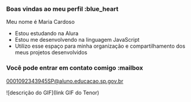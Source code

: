 ### Boas vindas ao meu perfil :blue_heart

Meu nome é Maria Cardoso

- Estou estudando na Alura
- Estou me desenvolvendo na linguagem JavaScript
- Utilizo esse espaço para minha organização e compartilhamento dos meus projetos desenvolvidos

### Você pode entrar em contato comigo :mailbox

0001092343945SP@aluno.educacao.sp.gov.br


![descrição do GIF](link GIF do Tenor)
